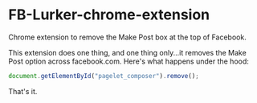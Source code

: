 # FB-Lurker-chrome-extension
Chrome extension to remove the Make Post box at the top of Facebook.

This extension does one thing, and one thing only...it removes the Make Post option across facebook.com. Here's what happens under the hood:

```javascript
document.getElementById("pagelet_composer").remove();
```

That's it.

